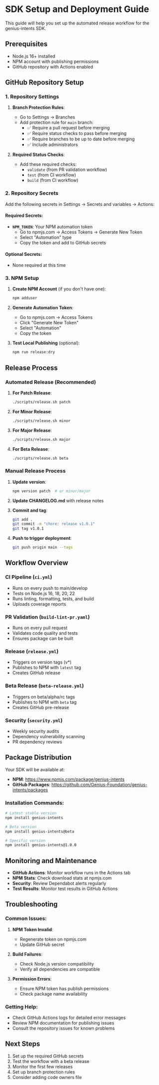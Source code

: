 # SDK Setup and Deployment Guide

This guide will help you set up the automated release workflow for the genius-intents SDK.

## Prerequisites

- Node.js 16+ installed
- NPM account with publishing permissions
- GitHub repository with Actions enabled

## GitHub Repository Setup

### 1. Repository Settings

1. **Branch Protection Rules**:
   - Go to Settings → Branches
   - Add protection rule for `main` branch:
     - ✅ Require a pull request before merging
     - ✅ Require status checks to pass before merging
     - ✅ Require branches to be up to date before merging
     - ✅ Include administrators

2. **Required Status Checks**:
   - Add these required checks:
     - `validate` (from PR validation workflow)
     - `test` (from CI workflow)
     - `build` (from CI workflow)

### 2. Repository Secrets

Add the following secrets in Settings → Secrets and variables → Actions:

#### Required Secrets:

- **`NPM_TOKEN`**: Your NPM automation token
  - Go to npmjs.com → Access Tokens → Generate New Token
  - Select "Automation" type
  - Copy the token and add to GitHub secrets

#### Optional Secrets:

- None required at this time

### 3. NPM Setup

1. **Create NPM Account** (if you don't have one):
   ```bash
   npm adduser
   ```

2. **Generate Automation Token**:
   - Go to npmjs.com → Access Tokens
   - Click "Generate New Token"
   - Select "Automation"
   - Copy the token

3. **Test Local Publishing** (optional):
   ```bash
   npm run release:dry
   ```

## Release Process

### Automated Release (Recommended)

1. **For Patch Release**:
   ```bash
   ./scripts/release.sh patch
   ```

2. **For Minor Release**:
   ```bash
   ./scripts/release.sh minor
   ```

3. **For Major Release**:
   ```bash
   ./scripts/release.sh major
   ```

4. **For Beta Release**:
   ```bash
   ./scripts/release.sh beta
   ```

### Manual Release Process

1. **Update version**:
   ```bash
   npm version patch  # or minor/major
   ```

2. **Update CHANGELOG.md** with release notes

3. **Commit and tag**:
   ```bash
   git add .
   git commit -m "chore: release v1.0.1"
   git tag v1.0.1
   ```

4. **Push to trigger deployment**:
   ```bash
   git push origin main --tags
   ```

## Workflow Overview

### CI Pipeline (`ci.yml`)
- Runs on every push to main/develop
- Tests on Node.js 16, 18, 20, 22
- Runs linting, formatting, tests, and build
- Uploads coverage reports

### PR Validation (`build-lint-pr.yaml`)
- Runs on every pull request
- Validates code quality and tests
- Ensures package can be built

### Release (`release.yml`)
- Triggers on version tags (v*)
- Publishes to NPM with `latest` tag
- Creates GitHub release

### Beta Release (`beta-release.yml`)
- Triggers on beta/alpha/rc tags
- Publishes to NPM with `beta` tag
- Creates GitHub pre-release

### Security (`security.yml`)
- Weekly security audits
- Dependency vulnerability scanning
- PR dependency reviews

## Package Distribution

Your SDK will be available at:
- **NPM**: https://www.npmjs.com/package/genius-intents
- **GitHub Packages**: https://github.com/Genius-Foundation/genius-intents/packages

### Installation Commands:

```bash
# Latest stable version
npm install genius-intents

# Beta version
npm install genius-intents@beta

# Specific version
npm install genius-intents@1.0.0
```

## Monitoring and Maintenance

- **GitHub Actions**: Monitor workflow runs in the Actions tab
- **NPM Stats**: Check download stats at npmjs.com
- **Security**: Review Dependabot alerts regularly
- **Test Results**: Monitor test results in GitHub Actions

## Troubleshooting

### Common Issues:

1. **NPM Token Invalid**:
   - Regenerate token on npmjs.com
   - Update GitHub secret

2. **Build Failures**:
   - Check Node.js version compatibility
   - Verify all dependencies are compatible

3. **Permission Errors**:
   - Ensure NPM token has publish permissions
   - Check package name availability

### Getting Help:

- Check GitHub Actions logs for detailed error messages
- Review NPM documentation for publishing issues
- Consult the repository issues for known problems

## Next Steps

1. Set up the required GitHub secrets
2. Test the workflow with a beta release
3. Monitor the first few releases
4. Set up branch protection rules
5. Consider adding code owners file 